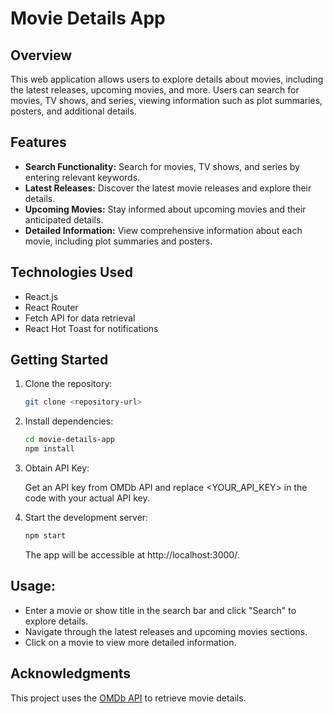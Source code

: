 # Movie Details App

## Overview

This web application allows users to explore details about movies, including the latest releases, upcoming movies, and more. Users can search for movies, TV shows, and series, viewing information such as plot summaries, posters, and additional details.

## Features

- **Search Functionality:** Search for movies, TV shows, and series by entering relevant keywords.
- **Latest Releases:** Discover the latest movie releases and explore their details.
- **Upcoming Movies:** Stay informed about upcoming movies and their anticipated details.
- **Detailed Information:** View comprehensive information about each movie, including plot summaries and posters.

## Technologies Used

- React.js
- React Router
- Fetch API for data retrieval
- React Hot Toast for notifications

## Getting Started

1. Clone the repository:

   ```bash
   git clone <repository-url>

2. Install dependencies:

    ```bash
    cd movie-details-app
    npm install

3. Obtain API Key:

    Get an API key from OMDb API and replace <YOUR_API_KEY> in the code with your actual API key.


4. Start the development server:

    ```bash
    npm start
    ```

    The app will be accessible at http://localhost:3000/.

## Usage:

- Enter a movie or show title in the search bar and click "Search" to explore details.
- Navigate through the latest releases and upcoming movies sections.
- Click on a movie to view more detailed information.


## Acknowledgments

This project uses the [OMDb API](https://www.omdbapi.com/) to retrieve movie details.
